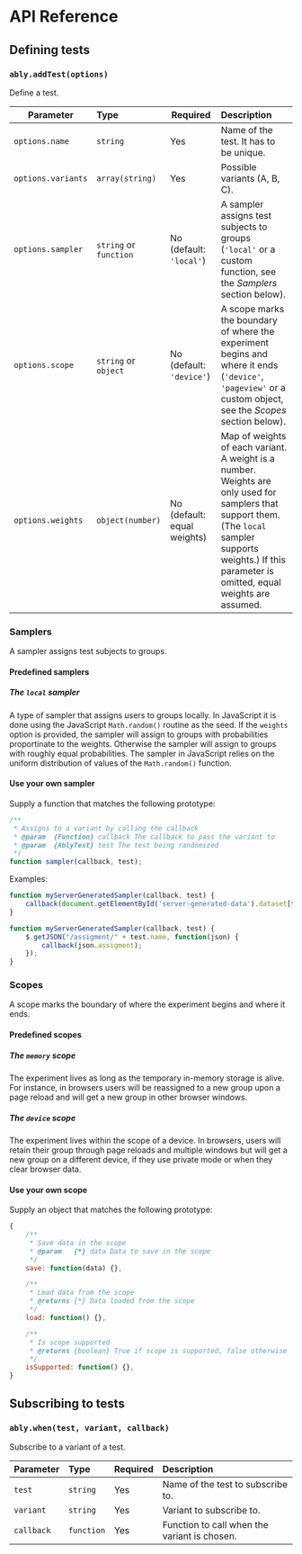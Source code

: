 # API Reference

## Defining tests

### `ably.addTest(options)`

Define a test.

| Parameter            | Type                   | Required                     | Description
| -------------------- | :--------------------- | ---------------------------- | :--------------------------------------
| `options.name`       | `string`               | Yes                          | Name of the test. It has to be unique.
| `options.variants`   | `array(string)`        | Yes                          | Possible variants (A, B, C).
| `options.sampler`    | `string` or `function` | No (default: `'local'`) | A sampler assigns test subjects to groups (`'local'` or a custom function, see the *Samplers* section below).
| `options.scope`      | `string` or `object`   | No (default: `'device'`)     | A scope marks the boundary of where the experiment begins and where it ends (`'device'`, `'pageview'` or a custom object, see the *Scopes* section below).
| `options.weights`    | `object(number)`       | No (default: equal weights)  | Map of weights of each variant. A weight is a number. Weights are only used for samplers that support them. (The `local` sampler supports weights.) If this parameter is omitted, equal weights are assumed.

### Samplers

A sampler assigns test subjects to groups.

#### Predefined samplers

##### The `local` sampler

A type of sampler that assigns users to groups locally. In JavaScript it is done using the JavaScript `Math.random()` routine as the seed. If the `weights` option is provided, the sampler will assign to groups with probabilities proportinate to the weights. Otherwise the sampler will assign to groups with roughly equal probabilities. The sampler in JavaScript relies on the uniform distribution of values of the `Math.random()` function.

#### Use your own sampler

Supply a function that matches the following prototype:

```js
/**
 * Assigns to a variant by calling the callback
 * @param  {Function} callback The callback to pass the variant to
 * @param  {AblyTest} test The test being randomized
 */
function sampler(callback, test);
```

Examples:

```js
function myServerGeneratedSampler(callback, test) {
    callback(document.getElementById('server-generated-data').dataset[test.name].assignment);
}
```

```js
function myServerGeneratedSampler(callback, test) {
    $.getJSON("/assigment/" + test.name, function(json) {
        callback(json.assigment);
    });
}
```

### Scopes

A scope marks the boundary of where the experiment begins and where it ends.

#### Predefined scopes

##### The `memory` scope

The experiment lives as long as the temporary in-memory storage is alive. For instance, in browsers users will be reassigned to a new group upon a page reload and will get a new group in other browser windows.

##### The `device` scope

The experiment lives within the scope of a device. In browsers, users will retain their group through page reloads and multiple windows but will get a new group on a different device, if they use private mode or when they clear browser data.

#### Use your own scope

Supply an object that matches the following prototype:

```js
{
    /**
     * Save data in the scope
     * @param   {*} data Data to save in the scope
     */
    save: function(data) {},

    /**
     * Load data from the scope
     * @returns {*} Data loaded from the scope
     */
    load: function() {},

    /**
     * Is scope supported
     * @returns {boolean} True if scope is supported, false otherwise
     */
    isSupported: function() {},
}
```

## Subscribing to tests

### `ably.when(test, variant, callback)`

Subscribe to a variant of a test.

| Parameter  | Type       | Required | Description
| ---------- | :--------- | -------- | :--------------------------------------
| `test`     | `string`   | Yes      | Name of the test to subscribe to.
| `variant`  | `string`   | Yes      | Variant to subscribe to.
| `callback` | `function` | Yes      | Function to call when the variant is chosen.
